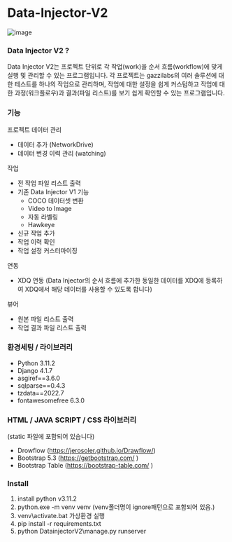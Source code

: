 # Data-Injector-V2

![image](https://user-images.githubusercontent.com/73579881/220856566-82b92fb7-072f-4ef4-966c-5decbb77afb9.png)

### Data Injector V2 ? ###
Data Injector V2는 프로젝트 단위로 각 작업(work)을 순서 흐름(workflow)에 맞게 실행 및 관리할 수 있는 프로그램입니다. 각 프로젝트는 gazzilabs의 여러 솔루션에 대한 테스트를 하나의 작업으로 관리하며, 작업에 대한 설정을 쉽게 커스텀하고 작업에 대한 과정(워크플로우)과 결과(파일 리스트)를 보기 쉽게 확인할 수 있는 프로그램입니다.

### 기능 ###

프로젝트 데이터 관리
+ 데이터 추가 (NetworkDrive)
+ 데이터 변경 이력 관리 (watching)

작업
+ 전 작업 파일 리스트 출력
+ 기존 Data Injector V1 기능
  + COCO 데이터셋 변환
  + Video to Image
  + 자동 라벨링
  + Hawkeye
+ 신규 작업 추가
+ 작업 이력 확인
+ 작업 설정 커스터마이징

연동
+ XDQ 연동 (Data Injector의 순서 흐름에 추가한 동일한 데이터를 XDQ에 등록하여 XDQ에서 해당 데이터를 사용할 수 있도록 합니다)

뷰어
+ 원본 파일 리스트 출력
+ 작업 결과 파일 리스트 출력

### 환경세팅 / 라이브러리 ###
+ Python 3.11.2
+ Django 4.1.7
 + asgiref==3.6.0
 + sqlparse==0.4.3
 + tzdata==2022.7 
+ fontawesomefree 6.3.0

### HTML / JAVA SCRIPT / CSS 라이브러리 ###
(static 파일에 포함되어 있습니다)
+ Drowflow (https://jerosoler.github.io/Drawflow/)
+ Bootstrap 5.3 (https://getbootstrap.com/ )
+ Bootstrap Table (https://bootstrap-table.com/ )

### Install ###
1. install python v3.11.2
2. python.exe -m venv venv (venv폴더명이 ignore패턴으로 포함되어 있음.)
3. venv\activate.bat 가상환경 실행
4. pip install -r requirements.txt
5. python DatainjectorV2\manage.py runserver
